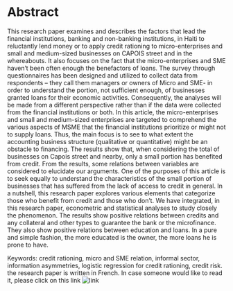 # Abstract
This research paper examines and describes the factors that lead the financial institutions, banking and non-banking institutions, in Haiti to reluctantly lend money or to apply credit rationing to micro-enterprises and small and medium-sized businesses on CAPOIS street and in the whereabouts. It also focuses on the fact that the micro-enterprises and SME haven’t been often enough the benefactors of loans. The survey through questionnaires has been designed and utilized to collect data from respondents – they call them managers or owners of Micro and SME- in order to understand the portion, not sufficient enough, of businesses granted loans for their economic activities. Consequently, the analyses will be made from a different perspective rather than if the data were collected from the financial institutions or both.
In this article, the micro-enterprises and small and medium-sized enterprises are targeted to comprehend the various aspects of MSME that the financial institutions prioritize or might not to supply loans. Thus, the main focus is to see to what extent the accounting business structure (qualitative or quantitative) might be an obstacle to financing.
 The results show that, when considering the total of businesses on Capois street and nearby, only a small portion has benefited from credit. From the results, some relations between variables are considered to elucidate our arguments.
One of the purposes of this article is to seek equally to understand the characteristics of the small portion of businesses that has suffered from the lack of access to credit in general.  In a nutshell, this research paper explores various elements that categorize those who benefit from credit and those who don’t.
We have integrated, in this research paper, econometric and statistical analyses to study closely the phenomenon. The results show positive relations between credits and any collateral and other types to guarantee the bank or the microfinance. They also show positive relations between education and loans. In a pure and simple fashion, the more educated is the owner, the more loans he is prone to have.

Keywords: credit rationing, micro and SME relation, informal sector, information asymmetries, logistic regression for credit rationing, credit risk.
the research paper is written in French. In case someone would like to read it, please click on this link ![link](https://www.academia.edu/39810370/Analyse_descriptive_de_l_acc%C3%A8s_au_financement_pour_le_secteur_informel_au_Centre-ville_Cas_des_MPE_et_PME_aux_environs_du_march%C3%A9_Salomon)
